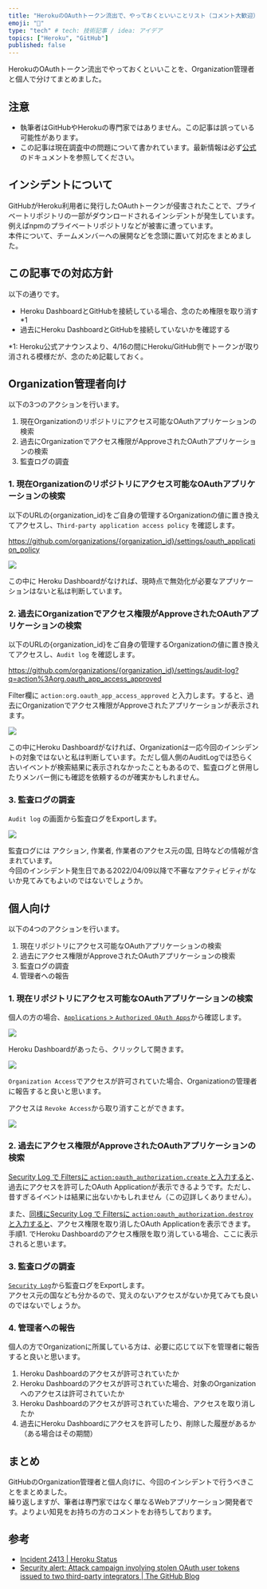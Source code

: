 ```yaml
---
title: "HerokuのOAuthトークン流出で、やっておくといいことリスト（コメント大歓迎）"
emoji: "🔖"
type: "tech" # tech: 技術記事 / idea: アイデア
topics: ["Heroku", "GitHub"]
published: false
---
```


HerokuのOAuthトークン流出でやっておくといいことを、Organization管理者と個人で分けてまとめました。

## 注意

- 執筆者はGitHubやHerokuの専門家ではありません。この記事は誤っている可能性があります。
- この記事は現在調査中の問題について書かれています。最新情報は必ず[公式]((https://status.heroku.com/incidents/2413))のドキュメントを参照してください。

## インシデントについて

GitHubがHeroku利用者に発行したOAuthトークンが侵害されたことで、プライベートリポジトリの一部がダウンロードされるインシデントが発生しています。例えばnpmのプライベートリポジトリなどが被害に遭っています。  
本件について、チームメンバーへの展開などを念頭に置いて対応をまとめました。

## この記事での対応方針

以下の通りです。
- Heroku DashboardとGitHubを接続している場合、念のため権限を取り消す *1
- 過去にHeroku DashboardとGitHubを接続していないかを確認する

 *1: Heroku公式アナウンスより、4/16の間にHeroku/GitHub側でトークンが取り消される模様だが、念のため記載しておく。

## Organization管理者向け

以下の3つのアクションを行います。
1. 現在Organizationのリポジトリにアクセス可能なOAuthアプリケーションの検索
2. 過去にOrganizationでアクセス権限がApproveされたOAuthアプリケーションの検索
3. 監査ログの調査

### 1. 現在Organizationのリポジトリにアクセス可能なOAuthアプリケーションの検索

以下のURLの{organization_id}をご自身の管理するOrganizationの値に置き換えてアクセスし、`Third-party application access policy` を確認します。

https://github.com/organizations/{organization_id}/settings/oauth_application_policy

![](/images/2022-04-16_heroku-incident-2413-checklist_1.png)

この中に Heroku Dashboardがなければ、現時点で無効化が必要なアプリケーションはないと私は判断しています。

### 2. 過去にOrganizationでアクセス権限がApproveされたOAuthアプリケーションの検索

以下のURLの{organization_id}をご自身の管理するOrganizationの値に置き換えてアクセスし、`Audit log` を確認します。

https://github.com/organizations/{organization_id}/settings/audit-log?q=action%3Aorg.oauth_app_access_approved

Filter欄に `action:org.oauth_app_access_approved` と入力します。すると、過去にOrganizationでアクセス権限がApproveされたアプリケーションが表示されます。

![](/images/2022-04-16_heroku-incident-2413-checklist_2.png)

この中にHeroku Dashboardがなければ、Organizationは一応今回のインシデントの対象ではないと私は判断しています。ただし個人側のAuditLogでは恐らく古いイベントが検索結果に表示されなかったこともあるので、監査ログと併用したりメンバー側にも確認を依頼するのが確実かもしれません。

### 3. 監査ログの調査

`Audit log` の画面から監査ログをExportします。

![](/images/2022-04-16_heroku-incident-2413-checklist_3.png)

監査ログには アクション, 作業者, 作業者のアクセス元の国, 日時などの情報が含まれています。  
今回のインシデント発生日である2022/04/09以降で不審なアクティビティがないか見てみてもよいのではないでしょうか。


## 個人向け

以下の4つのアクションを行います。
1. 現在リポジトリにアクセス可能なOAuthアプリケーションの検索
2. 過去にアクセス権限がApproveされたOAuthアプリケーションの検索
3. 監査ログの調査
4. 管理者への報告


### 1. 現在リポジトリにアクセス可能なOAuthアプリケーションの検索

個人の方の場合、[`Applications` > `Authorized OAuth Apps`](https://github.com/settings/applications)から確認します。

![](/images/2022-04-16_heroku-incident-2413-checklist_4.png)

Heroku Dashboardがあったら、クリックして開きます。

![](/images/2022-04-16_heroku-incident-2413-checklist_5.png)

`Organization Access`でアクセスが許可されていた場合、Organizationの管理者に報告すると良いと思います。

アクセスは `Revoke Access`から取り消すことができます。

![](/images/2022-04-16_heroku-incident-2413-checklist_6.png)


### 2. 過去にアクセス権限がApproveされたOAuthアプリケーションの検索

[Security Log で Filtersに `action:oauth_authorization.create` と入力すると](https://github.com/settings/security-log?q=action%3Aoauth_authorization.create)、過去にアクセスを許可したOAuth Applicationが表示できるようです。ただし、昔すぎるイベントは結果に出ないかもしれません（この辺詳しくありません）。

また、[同様にSecurity Log で Filtersに `action:oauth_authorization.destroy` と入力すると](https://github.com/settings/security-log?q=action%3Aoauth_authorization.destroy)、アクセス権限を取り消したOAuth Applicationを表示できます。手順1. でHeroku Dashboardのアクセス権限を取り消している場合、ここに表示されると思います。

### 3. 監査ログの調査

[`Security Log`](https://github.com/settings/security-log)から監査ログをExportします。  
アクセス元の国なども分かるので、覚えのないアクセスがないか見てみても良いのではないでしょうか。


### 4. 管理者への報告

個人の方でOrganizationに所属している方は、必要に応じて以下を管理者に報告すると良いと思います。

1. Heroku Dashboardのアクセスが許可されていたか
2. Heroku Dashboardのアクセスが許可されていた場合、対象のOrganizationへのアクセスは許可されていたか
3. Heroku Dashboardのアクセスが許可されていた場合、アクセスを取り消したか
4. 過去にHeroku Dashboardにアクセスを許可したり、削除した履歴があるか（ある場合はその期間）


## まとめ

GitHubのOrganization管理者と個人向けに、今回のインシデントで行うべきことをまとめました。  
繰り返しますが、筆者は専門家ではなく単なるWebアプリケーション開発者です。よりよい知見をお持ちの方のコメントをお待ちしております。

## 参考

- [Incident 2413 \| Heroku Status](https://status.heroku.com/incidents/2413)
- [Security alert: Attack campaign involving stolen OAuth user tokens issued to two third\-party integrators \| The GitHub Blog](https://github.blog/2022-04-15-security-alert-stolen-oauth-user-tokens/)
